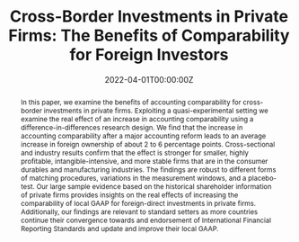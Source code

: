 ---
title: 'Cross-Border Investments in Private Firms: The Benefits of Comparability for Foreign Investors'

# Authors
# If you created a profile for a user (e.g. the default `admin` user), write the username (folder name) here
# and it will be replaced with their full name and linked to their profile.
authors:
  - "with Kristian D. Allee and Tami Dinh"

# Author notes (optional)
# author_notes:
#   - 'Equal contribution'

date: '2022-04-01T00:00:00Z'
# doi: ''

# Schedule page publish date (NOT publication's date).
# publishDate: '2017-01-01T00:00:00Z'

# Publication type.
# Accepts a single type but formatted as a YAML list (for Hugo requirements).
# Enter a publication type from the CSL standard.
publication_types: ['Working Paper']

# Publication name and optional abbreviated publication name.
# publication: In *Hugo Blox Builder Conference*
# publication_short: In *ICW*

abstract: "In this paper, we examine the benefits of accounting comparability for cross-border investments in private firms. Exploiting a quasi-experimental setting we examine the real effect of an increase in accounting comparability using a difference-in-differences research design. We find that the increase in accounting comparability after a major accounting reform leads to an average increase in foreign ownership of about 2 to 6 percentage points. Cross-sectional and industry results confirm that the effect is stronger for smaller, highly profitable, intangible-intensive, and more stable firms that are in the consumer durables and manufacturing industries. The findings are robust to different forms of matching procedures, variations in the measurement windows, and a placebo-test. Our large sample evidence based on the historical shareholder information of private firms provides insights on the real effects of increasing the comparability of local GAAP for foreign-direct investments in private firms. Additionally, our findings are relevant to standard setters as more countries continue their convergence towards and endorsement of International Financial Reporting Standards and update and improve their local GAAP."

# Summary. An optional shortened abstract.
# summary: Lorem ipsum dolor sit amet

tags: []

# Display this page in the Featured widget?
# featured: true

# Custom links (uncomment lines below)
links:
- name: SSRN
  url: https://papers.ssrn.com/sol3/papers.cfm?abstract_id=4098783

# url_pdf: ''
# url_code: 'https://github.com/HugoBlox/hugo-blox-builder'
# url_dataset: 'https://github.com/HugoBlox/hugo-blox-builder'
# url_poster: ''
# url_project: ''
# url_slides: ''
# url_source: 'https://github.com/HugoBlox/hugo-blox-builder'
# url_video: 'https://youtube.com'

# Featured image
# To use, add an image named `featured.jpg/png` to your page's folder.
# image:
#   caption: 'Image credit: [**Unsplash**](https://unsplash.com/photos/pLCdAaMFLTE)'
#   focal_point: ''
#   preview_only: false

# Associated Projects (optional).
#   Associate this publication with one or more of your projects.
#   Simply enter your project's folder or file name without extension.
#   E.g. `internal-project` references `content/project/internal-project/index.md`.
#   Otherwise, set `projects: []`.
# projects:
#   - example

# Slides (optional).
#   Associate this publication with Markdown slides.
#   Simply enter your slide deck's filename without extension.
#   E.g. `slides: "example"` references `content/slides/example/index.md`.
#   Otherwise, set `slides: ""`.
# slides: example
---
